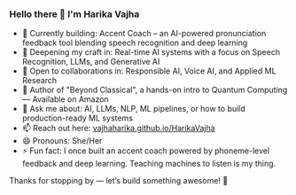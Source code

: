 ### Hello there 👋 I'm Harika Vajha  
<!-- **VAJHAHARIKA/VAJHAHARIKA** is a ✨ _special_ ✨ repository because its `README.md` (this file) appears on your GitHub profile. -->

- 🔭 Currently building: Accent Coach – an AI-powered pronunciation feedback tool blending speech recognition and deep learning
- 🌱 Deepening my craft in: Real-time AI systems with a focus on Speech Recognition, LLMs, and Generative AI
- 👯 Open to collaborations in: Responsible AI, Voice AI, and Applied ML Research
- 📘 Author of "Beyond Classical", a hands-on intro to Quantum Computing — Available on Amazon 
- 💬 Ask me about: AI, LLMs, NLP, ML pipelines, or how to build production-ready ML systems
- 📫 Reach out here: [vajhaharika.github.io/HarikaVajha](https://vajhaharika.github.io/HarikaVajha)
- 😄 Pronouns: She/Her
- ⚡ Fun fact: I once built an accent coach powered by phoneme-level feedback and deep learning. Teaching machines to listen is my thing.

Thanks for stopping by — let’s build something awesome! 🚀
